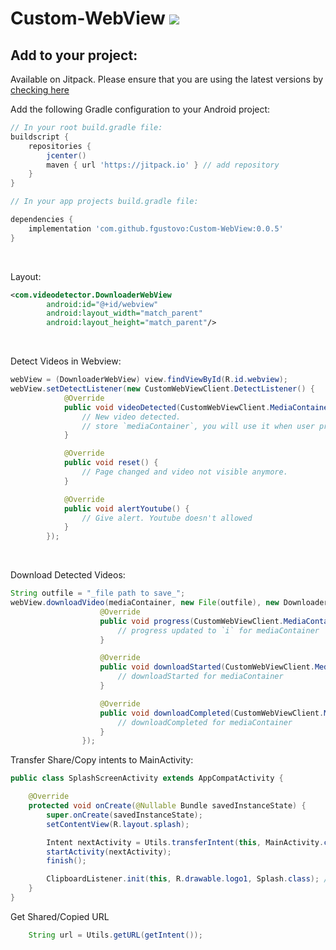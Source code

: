 # Custom-WebView  [![](https://jitpack.io/v/fgustovo/Custom-WebView.svg)](https://jitpack.io/#fgustovo/Custom-WebView)

Add to your project:
----------------------------
Available on Jitpack. Please ensure that you are using the latest versions by [checking here](https://jitpack.io/#gs.oak/adchain)

Add the following Gradle configuration to your Android project:
```groovy
// In your root build.gradle file:
buildscript {
    repositories {
        jcenter()
        maven { url 'https://jitpack.io' } // add repository
    }
}

// In your app projects build.gradle file:

dependencies {
    implementation 'com.github.fgustovo:Custom-WebView:0.0.5'
}
```

<br/>

Layout:
```xml
<com.videodetector.DownloaderWebView
        android:id="@+id/webview"
        android:layout_width="match_parent"
        android:layout_height="match_parent"/>
```

<br/>

Detect Videos in Webview:
```java
webView = (DownloaderWebView) view.findViewById(R.id.webview);
webView.setDetectListener(new CustomWebViewClient.DetectListener() {
            @Override
            public void videoDetected(CustomWebViewClient.MediaContainer mediaContainer) {
                // New video detected. 
                // store `mediaContainer`, you will use it when user pressed download button 
            }

            @Override
            public void reset() {
                // Page changed and video not visible anymore. 
            }

            @Override
            public void alertYoutube() {
                // Give alert. Youtube doesn't allowed 
            }
        });
```

<br/>

Download Detected Videos:
```java
String outfile = "_file path to save_";
webView.downloadVideo(mediaContainer, new File(outfile), new DownloaderWebView.DownloadListener() {
                    @Override
                    public void progress(CustomWebViewClient.MediaContainer mediaContainer, int i) {
                        // progress updated to `i` for mediaContainer
                    }

                    @Override
                    public void downloadStarted(CustomWebViewClient.MediaContainer mediaContainer) {
                        // downloadStarted for mediaContainer
                    }

                    @Override
                    public void downloadCompleted(CustomWebViewClient.MediaContainer mediaContainer, String s) {
                        // downloadCompleted for mediaContainer
                    }
                });
```



Transfer Share/Copy intents to MainActivity:
```java
public class SplashScreenActivity extends AppCompatActivity {

    @Override
    protected void onCreate(@Nullable Bundle savedInstanceState) {
        super.onCreate(savedInstanceState);
        setContentView(R.layout.splash);

        Intent nextActivity = Utils.transferIntent(this, MainActivity.class, getIntent());
        startActivity(nextActivity);
        finish();

        ClipboardListener.init(this, R.drawable.logo1, Splash.class); // init if you want clipboard Listener
    }
}
```

Get Shared/Copied URL
```java
    String url = Utils.getURL(getIntent());
```


